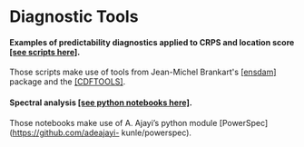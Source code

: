 
# Diagnostic Tools

#### Examples of predictability diagnostics applied to CRPS and location score [[see scripts here]]().
  Those scripts make use of tools from Jean-Michel Brankart's [[ensdam]](https://github.com/brankart/ensdam) package and the [[CDFTOOLS]](https://github.com/meom-group/CDFTOOLS).
  
#### Spectral analysis [[see python notebooks here]]().
  Those notebooks make use of A. Ajayi’s python module [PowerSpec](https://github.com/adeajayi- kunle/powerspec). 
